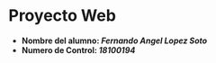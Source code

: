 # Proyecto Web

* **Nombre del alumno: *Fernando Angel Lopez Soto***  
* **Numero de Control: *18100194***
